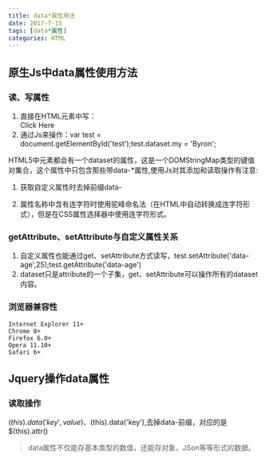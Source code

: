 ```yaml
---
title: data*属性用法
date: 2017-7-15
tags: [data*属性]
categories: HTML
---
```

## 原生Js中data属性使用方法
### 读、写属性
1. 直接在HTML元素中写： <div id="test" data-age="24">Click Here</div>
2. 通过Js来操作：var test = document.getElementById('test');test.dataset.my = 'Byron';

HTML5中元素都会有一个dataset的属性，这是一个DOMStringMap类型的键值对集合，这个属性中只包含那些带data-\*属性,使用Js对其添加和读取操作有注意:
    
1. 获取自定义属性时去掉前缀data-
    
2. 属性名称中含有连字符时使用驼峰命名法（在HTML中自动转换成连字符形式），但是在CSS属性选择器中使用连字符形式。

### getAttribute、setAttribute与自定义属性关系
    
1. 自定义属性也能通过get、setAttribute方式读写，test.setAttribute('data-age',25);test.getAttribute('data-age')
2. dataset只是attribute的一个子集，get、setAttribute可以操作所有的dataset内容。
    
### 浏览器兼容性

    Internet Explorer 11+
    Chrome 8+
    Firefox 6.0+
    Opera 11.10+
    Safari 6+

## Jquery操作data属性

### 读取操作
$(this).data('key',value)、$(this).data('key'),去掉data-前缀，对应的是$(this).attr()
>data属性不仅能存基本类型的数值，还能存对象，JSon等等形式的数据。

    

